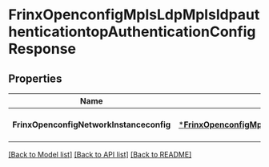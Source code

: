 # FrinxOpenconfigMplsLdpMplsldpauthenticationtopAuthenticationConfigResponse

## Properties
Name | Type | Description | Notes
------------ | ------------- | ------------- | -------------
**FrinxOpenconfigNetworkInstanceconfig** | [***FrinxOpenconfigMplsLdpMplsldpauthenticationtopAuthenticationConfig**](frinx.openconfig.mpls.ldp.mplsldpauthenticationtop.authentication.Config.md) |  | [optional] [default to null]

[[Back to Model list]](../README.md#documentation-for-models) [[Back to API list]](../README.md#documentation-for-api-endpoints) [[Back to README]](../README.md)


